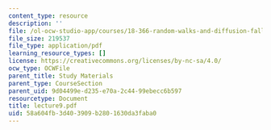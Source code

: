 ```yaml
---
content_type: resource
description: ''
file: /ol-ocw-studio-app/courses/18-366-random-walks-and-diffusion-fall-2006/58a604fb3d403909b2801630da3faba0_lecture9.pdf
file_size: 219537
file_type: application/pdf
learning_resource_types: []
license: https://creativecommons.org/licenses/by-nc-sa/4.0/
ocw_type: OCWFile
parent_title: Study Materials
parent_type: CourseSection
parent_uid: 9d04499e-d235-e70a-2c44-99ebecc6b597
resourcetype: Document
title: lecture9.pdf
uid: 58a604fb-3d40-3909-b280-1630da3faba0
---
```

